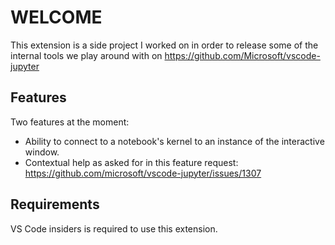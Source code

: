 # WELCOME

This extension is a side project I worked on in order to release some of the internal tools we play around with on https://github.com/Microsoft/vscode-jupyter

## Features

Two features at the moment:

- Ability to connect to a notebook's kernel to an instance of the interactive window.
- Contextual help as asked for in this feature request: https://github.com/microsoft/vscode-jupyter/issues/1307

## Requirements

VS Code insiders is required to use this extension.

